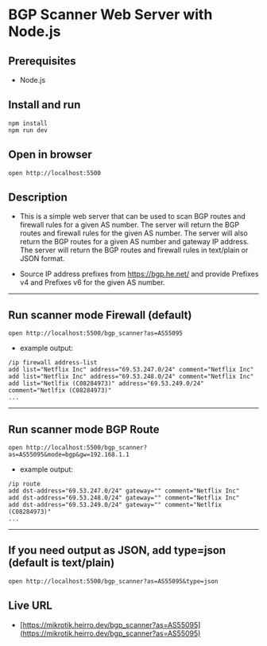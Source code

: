 # BGP Scanner Web Server with Node.js

## Prerequisites
- Node.js


## Install and run
```
npm install
npm run dev
```

## Open in browser
```
open http://localhost:5500
```

## Description
- This is a simple web server that can be used to scan BGP routes and firewall rules for a given AS number. The server will return the BGP routes and firewall rules for the given AS number. The server will also return the BGP routes for a given AS number and gateway IP address. The server will return the BGP routes and firewall rules in text/plain or JSON format.

- Source IP address prefixes from https://bgp.he.net/ and provide Prefixes v4 and Prefixes v6 for the given AS number.

---

## Run scanner mode Firewall (default)
```
open http://localhost:5500/bgp_scanner?as=AS55095
```
- example output:
```
/ip firewall address-list
add list="Netflix Inc" address="69.53.247.0/24" comment="Netflix Inc"
add list="Netflix Inc" address="69.53.248.0/24" comment="Netflix Inc"
add list="Netlfix (C08284973)" address="69.53.249.0/24" comment="Netlfix (C08284973)"
...
```
---

## Run scanner mode BGP Route
```
open http://localhost:5500/bgp_scanner?as=AS55095&mode=bgp&gw=192.168.1.1
```
- example output:
```
/ip route
add dst-address="69.53.247.0/24" gateway="" comment="Netflix Inc"
add dst-address="69.53.248.0/24" gateway="" comment="Netflix Inc"
add dst-address="69.53.249.0/24" gateway="" comment="Netlfix (C08284973)"
...
```
---
## If you need output as JSON, add type=json (default is text/plain)
```
open http://localhost:5500/bgp_scanner?as=AS55095&type=json
```

## Live URL
- [https://mikrotik.heirro.dev/bgp_scanner?as=AS55095](https://mikrotik.heirro.dev/bgp_scanner?as=AS55095)